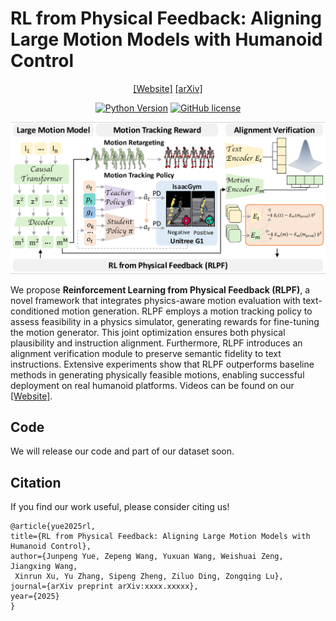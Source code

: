 # RL from Physical Feedback: Aligning Large Motion Models with Humanoid Control

<div align="center">

[[Website]](https://beingbeyond.github.io/RLPF)
[[arXiv]](https://arxiv.org/abs/xxxx.xxxxx)

[![Python Version](https://img.shields.io/badge/Python-3.10-blue.svg)]()
[![GitHub license](https://img.shields.io/badge/MIT-blue)]()

![](docs/images/RLPF-Method.png)

</div>

We propose **Reinforcement Learning from Physical Feedback (RLPF)**, a novel framework that integrates physics-aware motion evaluation with text-conditioned motion generation. RLPF employs a motion tracking policy to assess feasibility in a physics simulator, generating rewards for fine-tuning the motion generator. This joint optimization ensures both physical plausibility and instruction alignment. Furthermore, RLPF introduces an alignment verification module to preserve semantic fidelity to text instructions. Extensive experiments show that RLPF outperforms baseline methods in generating physically feasible motions, enabling successful deployment on real humanoid platforms. Videos can be found on our [[Website]](https://beingbeyond.github.io/RLPF).

## Code
We will release our code and part of our dataset soon.

## Citation
If you find our work useful, please consider citing us!
```
@article{yue2025rl,
title={RL from Physical Feedback: Aligning Large Motion Models with Humanoid Control},
author={Junpeng Yue, Zepeng Wang, Yuxuan Wang, Weishuai Zeng, Jiangxing Wang,
 Xinrun Xu, Yu Zhang, Sipeng Zheng, Ziluo Ding, Zongqing Lu},
journal={arXiv preprint arXiv:xxxx.xxxxx},
year={2025}
}
```

